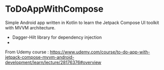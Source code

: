 # ToDoAppWithCompose

Simple Android app written in Kotlin to learn the Jetpack Compose UI toolkit with MVVM architecture.

  * Dagger-Hilt library for dependency injection
  * 


From Udemy course : https://www.udemy.com/course/to-do-app-with-jetpack-compose-mvvm-android-development/learn/lecture/28176376#overview

